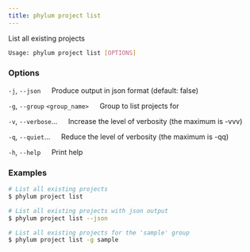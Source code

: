```yaml
---
title: phylum project list
---
```


List all existing projects

```sh
Usage: phylum project list [OPTIONS]
```

### Options

`-j`, `--json`
&emsp; Produce output in json format (default: false)

`-g`, `--group` `<group_name>`
&emsp; Group to list projects for

`-v`, `--verbose`...
&emsp; Increase the level of verbosity (the maximum is -vvv)

`-q`, `--quiet`...
&emsp; Reduce the level of verbosity (the maximum is -qq)

`-h`, `--help`
&emsp; Print help

### Examples

```sh
# List all existing projects
$ phylum project list

# List all existing projects with json output
$ phylum project list --json

# List all existing projects for the 'sample' group
$ phylum project list -g sample
```
